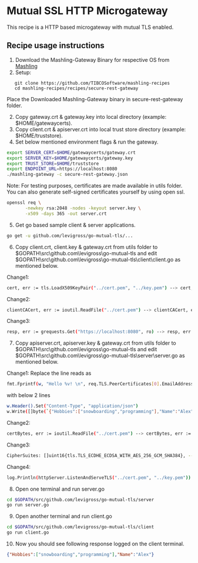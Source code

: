 # Mutual SSL HTTP Microgateway
This recipe is a HTTP based microgateway with mutual TLS enabled.

## Recipe usage instructions
1. Download the Mashling-Gateway Binary for respective OS from [Mashling](https://github.com/TIBCOSoftware/mashling/tree/master#installation-and-usage)	
2. Setup:
```
   git clone https://github.com/TIBCOSoftware/mashling-recipes
   cd mashling-recipes/recipes/secure-rest-gateway
```
   Place the Downloaded Mashling-Gateway binary in secure-rest-gateway folder.

2. Copy gateway.crt & gateway.key into local directory (example: $HOME/gatewaycerts).<br>
3. Copy client.crt & apiserver.crt into local trust store directory (example: $HOME/truststore).<br>
4. Set below mentioned environment flags & run the gateway.

```bash
export SERVER_CERT=$HOME/gatewaycerts/gateway.crt
export SERVER_KEY=$HOME/gatewaycerts/gateway.key
export TRUST_STORE=$HOME/truststore
export ENDPOINT_URL=https://localhost:8080
./mashling-gateway -c secure-rest-gateway.json
```

Note: For testing purposes, certificates are made available in utils folder. You can also generate self-signed certificates yourself by using open ssl.
```bash
openssl req \
       -newkey rsa:2048 -nodes -keyout server.key \
       -x509 -days 365 -out server.crt
```

5. Get go based sample client & server applications.

```bash
go get -u github.com/levigross/go-mutual-tls/...
```

6. Copy client.crt, client.key & gateway.crt from utils folder to $GOPATH\src\github.com\levigross\go-mutual-tls and edit $GOPATH\src\github.com\levigross\go-mutual-tls\client\client.go as mentioned below.<br>

Change1:
```bash
cert, err := tls.LoadX509KeyPair("../cert.pem", "../key.pem") --> cert, err := tls.LoadX509KeyPair("../client.crt", "../client.key")
```

Change2:
```bash
clientCACert, err := ioutil.ReadFile("../cert.pem") --> clientCACert, err := ioutil.ReadFile("../gateway.crt")
```
Change3:
```bash
resp, err := grequests.Get("https://localhost:8080", ro) --> resp, err := grequests.Get("https://localhost:9098/pets/25", ro)
```

7. Copy apiserver.crt, apiserver.key & gateway.crt from utils folder to $GOPATH\src\github.com\levigross\go-mutual-tls and edit $GOPATH\src\github.com\levigross\go-mutual-tls\server\server.go as mentioned below.<br>

Change1:
Replace the line reads as
```bash
fmt.Fprintf(w, "Hello %v! \n", req.TLS.PeerCertificates[0].EmailAddresses[0])
```
with below 2 lines
```bash
w.Header().Set("Content-Type", "application/json")
w.Write([]byte(`{"Hobbies":["snowboarding","programming"],"Name":"Alex"}`))
```

Change2:
```bash
certBytes, err := ioutil.ReadFile("../cert.pem") --> certBytes, err := ioutil.ReadFile("../gateway.crt")
```

Change3:
```bash
CipherSuites: []uint16{tls.TLS_ECDHE_ECDSA_WITH_AES_256_GCM_SHA384}, --> CipherSuites: []uint16{tls.TLS_ECDHE_ECDSA_WITH_AES_256_GCM_SHA384, tls.TLS_ECDHE_RSA_WITH_AES_128_GCM_SHA256},
```

Change4:
```bash
log.Println(httpServer.ListenAndServeTLS("../cert.pem", "../key.pem")) --> log.Println(httpServer.ListenAndServeTLS("../apiserver.crt", "../apiserver.key"))
```

8. Open one terminal and run server.go<br>

```bash
cd $GOPATH/src/github.com/levigross/go-mutual-tls/server
go run server.go
```

9. Open another terminal and run client.go<br>
```bash
cd $GOPATH/src/github.com/levigross/go-mutual-tls/client
go run client.go
```
10. Now you should see following response logged on the client terminal.<br>

```json
{"Hobbies":["snowboarding","programming"],"Name":"Alex"}
```

